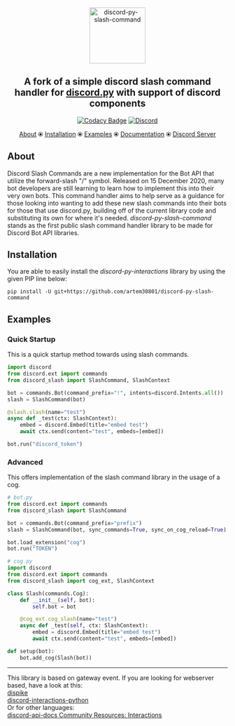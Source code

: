 <p align="center">
    <br>
    <a href="https://pypi.org/project/discord-py-slash-command/"><img src="https://raw.githubusercontent.com/eunwoo1104/discord-py-slash-command/master/.github/discordpyslashlogo.png" alt="discord-py-slash-command" height="128"></a>
    <h2 align = "center">A fork of a simple discord slash command handler for <a href="https://github.com/Rapptz/discord.py">discord.py</a> with support of discord components</h2>
</p>
<p align="center">
        <a href="https://app.codacy.com/gh/eunwoo1104/discord-py-slash-command?utm_source=github.com&utm_medium=referral&utm_content=eunwoo1104/discord-py-slash-command&utm_campaign=Badge_Grade_Settings"><img src="https://api.codacy.com/project/badge/Grade/224bdbe58f8f43f28a093a33a7546456" alt="Codacy Badge"></a>
        <a href="https://discord.gg/KkgMBVuEkx"> <img alt="Discord" src="https://img.shields.io/discord/789032594456576001"></a>
</p>
<p align="center">
   <a href="#about">About</a> ⦿
   <a href="#installation">Installation</a> ⦿
   <a href="#examples">Examples</a> ⦿
   <a href="https://discord-py-slash-command.readthedocs.io/en/latest/">Documentation</a> ⦿
   <a href="https://discord.gg/KkgMBVuEkx">Discord Server</a>
</p>
   
## About
Discord Slash Commands are a new implementation for the Bot API that utilize the forward-slash "/" symbol.
Released on 15 December 2020, many bot developers are still learning to learn how to implement this into
their very own bots. This command handler aims to help serve as a guidance for those looking into wanting to add
these new slash commands into their bots for those that use discord.py, building off of the current library
code and substituting its own for where it's needed. *discord-py-slash-command* stands as the first public
slash command handler library to be made for Discord Bot API libraries.

## Installation
You are able to easily install the *discord-py-interactions* library by using the given PIP line below:

`pip install -U git+https://github.com/artem30801/discord-py-slash-command`

## Examples
### Quick Startup
This is a quick startup method towards using slash commands.
```py
import discord
from discord.ext import commands
from discord_slash import SlashCommand, SlashContext

bot = commands.Bot(command_prefix="!", intents=discord.Intents.all())
slash = SlashCommand(bot)

@slash.slash(name="test")
async def _test(ctx: SlashContext):
    embed = discord.Embed(title="embed test")
    await ctx.send(content="test", embeds=[embed])

bot.run("discord_token")
```

### Advanced
This offers implementation of the slash command library in the usage of a cog.
```py
# bot.py
from discord.ext import commands
from discord_slash import SlashCommand

bot = commands.Bot(command_prefix="prefix")
slash = SlashCommand(bot, sync_commands=True, sync_on_cog_reload=True)

bot.load_extension("cog")
bot.run("TOKEN")

# cog.py
import discord
from discord.ext import commands
from discord_slash import cog_ext, SlashContext

class Slash(commands.Cog):
    def __init__(self, bot):
        self.bot = bot

    @cog_ext.cog_slash(name="test")
    async def _test(self, ctx: SlashContext):
        embed = discord.Embed(title="embed test")
        await ctx.send(content="test", embeds=[embed])

def setup(bot):
    bot.add_cog(Slash(bot))
```

--------
This library is based on gateway event. If you are looking for webserver based, have a look at this:  
[dispike](https://github.com/ms7m/dispike)  
[discord-interactions-python](https://github.com/discord/discord-interactions-python)  
Or for other languages:  
[discord-api-docs Community Resources: Interactions](https://discord.com/developers/docs/topics/community-resources#interactions)
